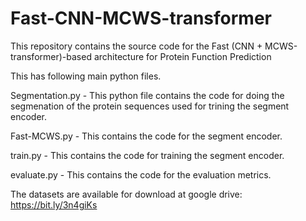 # Fast-CNN-MCWS-transformer
This repository contains the source code for the Fast (CNN + MCWS-transformer)-based architecture for Protein Function Prediction

This has following main python files.

Segmentation.py - This python file contains the code for doing the segmenation of the protein sequences used for trining the segment encoder.

Fast-MCWS.py - This contains the code for the segment encoder.

train.py - This contains the code for training the segment encoder.

evaluate.py - This contains the code for the evaluation metrics.

The datasets are available for download at google drive: https://bit.ly/3n4giKs
